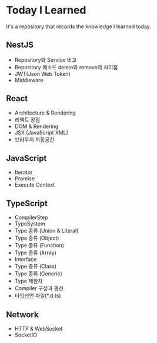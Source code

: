 # Today I Learned

It's a repository that records the knowledge I learned today.

## NestJS

-   Repository와 Service 비교
-   Repository 메소드 delete와 remove의 차이점
-   JWT(Json Web Token)
-   Middleware

## React

-   Architecture & Rendering
-   리액트 장점
-   DOM & Rendering
-   JSX (JavaScript XML)
-   브라우저 저장공간

## JavaScript

-   Iterator
-   Promise
-   Execute Context

## TypeScript

-   CompilerStep
-   TypeSystem
-   Type 종류 (Union & Literal)
-   Type 종류 (Object)
-   Type 종류 (Function)
-   Type 종류 (Array)
-   Interface
-   Type 종류 (Class)
-   Type 종류 (Generic)
-   Type 제한자
-   Compiler 구성과 옵션
-   타입선언 파일(\*.d.ts)

## Network

-   HTTP & WebSocket
-   SocketIO
